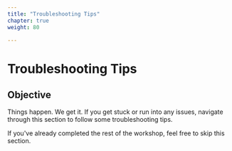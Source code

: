 ```yaml
---
title: "Troubleshooting Tips"
chapter: true
weight: 80

---
```


# Troubleshooting Tips

## Objective
Things happen. We get it. If you get stuck or run into any issues, navigate through this section to follow some troubleshooting tips.

If you've already completed the rest of the workshop, feel free to skip this section.